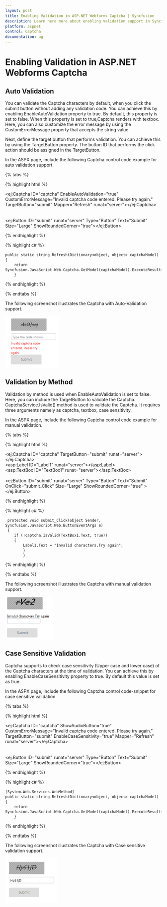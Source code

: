 ```yaml
---
layout: post
title: Enabling Validation in ASP.NET Webforms Captcha | Syncfusion
description: Learn here more about enabling validation support in Syncfusion Essential ASP.NET Webforms Captcha Control, its elements, and more.
platform: aspnet
control: Captcha
documentation: ug
---
```


# Enabling Validation in ASP.NET Webforms Captcha

## Auto Validation

You can validate the Captcha characters by default, when you click the submit button without adding any validation code. You can achieve this by enabling EnableAutoValidation property to true. By default, this property is set to false. When this property is set to true,Captcha renders with textbox.  Here, you can also customize the error message by using the CustomErrorMessage property that accepts the string value. 

Next, define the target button that performs validation. You can achieve this by using the TargetButton property. The button ID that performs the click action should be assigned in the TargetButton. 

In the ASPX page, include the following Captcha control code example for auto validation support.

{% tabs %}

{% highlight html %}

<ej:Captcha ID="captcha" EnableAutoValidation="true" CustomErrorMessage="Invalid captcha code entered. Please try again." TargetButton="submit" Mapper="Refresh"  runat="server"></ej:Captcha> <br /><br /><br />  <ej:Button ID="submit" runat="server" Type="Button" Text="Submit" Size="Large" ShowRoundedCorner="true"></ej:Button>

{% endhighlight %}

{% highlight c# %}
  
	public static string Refresh(Dictionary<object, object> captchaModel)    
	{	       
      	return Syncfusion.JavaScript.Web.Captcha.GetModel(captchaModel).ExecuteResult();  
		}

{% endhighlight %}

{% endtabs %}

The following screenshot illustrates the Captcha with Auto-Validation support. 

![Enabling validation in ASP.NET Webforms Captcha](Enabling-Validation_images/Enabling-Validation_img1.png)



## Validation by Method

Validation by method is used when EnableAutoValidation is set to false. Here, you can include the TargetButton to validate the Captcha. CaptchaService.IsValid() method is used to validate the Captcha. It requires three arguments namely as captcha, textbox, case sensitivity.

In the ASPX page, include the following Captcha control code example for manual validation.

{% tabs %}

{% highlight html %}

<ej:Captcha ID="captcha" TargetButton="submit"  runat="server"></ej:Captcha><br />  <asp:Label ID="Label1" runat="server"></asp:Label><br />  <asp:TextBox ID="TextBox1" runat="server"></asp:TextBox><br /><br /> <ej:Button ID="submit" runat="server" Type="Button" Text="Submit" OnClick="submit_Click" Size="Large" ShowRoundedCorner="true" ></ej:Button>

{% endhighlight %}

{% highlight c# %}

     protected void submit_Click(object Sender, Syncfusion.JavaScript.Web.ButtonEventArgs e)        
	 {          
    	if (!captcha.IsValid(TextBox1.Text, true))           
		{               
    		Label1.Text = "Invalid characters.Try again";         
			}       
			}  

{% endhighlight %}

{% endtabs %}

The following screenshot illustrates the Captcha with manual validation support. 

![Validation by method in ASP.NET Webforms Captcha](Enabling-Validation_images/Enabling-Validation_img2.png)



## Case Sensitive Validation 

Captcha supports to check case sensitivity (Upper case and lower case) of the Captcha characters at the time of validation. You can achieve this by enabling EnableCaseSensitivity property to true. By default this value is set as true.

In the ASPX page, include the following Captcha control code-snippet for case sensitive validation.

{% tabs %}

{% highlight html %}

<ej:Captcha ID="captcha" ShowAudioButton="true" CustomErrorMessage="Invalid captcha code entered. Please try again." TargetButton="submit" EnableCaseSensitivity="true" Mapper="Refresh"  runat="server"></ej:Captcha> <br /><br /><br />  <ej:Button ID="submit" runat="server" Type="Button" Text="Submit" Size="Large" ShowRoundedCorner="true"></ej:Button>

{% endhighlight %}

{% highlight c# %}

    [System.Web.Services.WebMethod]  
	public static string Refresh(Dictionary<object, object> captchaModel)  
	{	     
    	return Syncfusion.JavaScript.Web.Captcha.GetModel(captchaModel).ExecuteResult();    
		}


{% endhighlight %}

{% endtabs %}


The following screenshot illustrates the Captcha with Case sensitive validation support. 

![Case sensitive validation in ASP.NET Webforms Captcha](Enabling-Validation_images/Enabling-Validation_img3.png)



